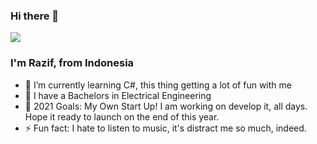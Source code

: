 ### Hi there 👋

![](https://komarev.com/ghpvc/?username=eiproject&color=green)

### I'm Razif, from Indonesia
- 🌱 I’m currently learning C#, this thing getting a lot of fun with me
- 👯 I have a Bachelors in Electrical Engineering
- 🥅 2021 Goals: My Own Start Up! I am working on develop it, all days. Hope it ready to launch on the end of this year.
- ⚡ Fun fact: I hate to listen to music, it's distract me so much, indeed.
